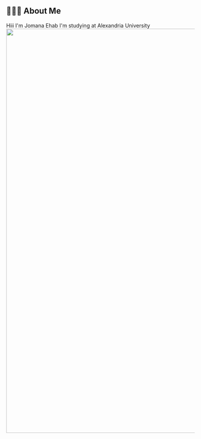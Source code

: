 ## 👩🏻‍💻 About Me
Hiii I'm Jomana Ehab I'm studying at Alexandria University <br>
<img src="https://github.com/jomanaehabb/jomanaehabb/assets/69699199/6c4ca94c-be27-4bdf-8cb9-edf6fe7ad959" width="1920" height="1080" />
